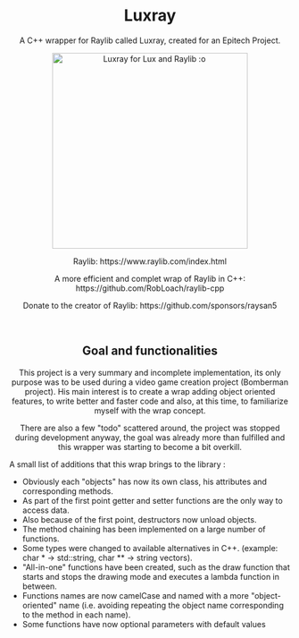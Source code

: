 <h1 align="center">Luxray</h1>
<p align="center">
  A C++ wrapper for Raylib called Luxray, created for an Epitech Project.
</p>

<p align="center">
  <img src="https://i.pinimg.com/originals/6d/db/41/6ddb4145a7a1bc3ff3cd5c6bf7ee9097.jpg" width="350" title="Luxray for Lux and Raylib :o">
</p>

<p align="center">
  Raylib: https://www.raylib.com/index.html
</p>

<p align="center">
  A more efficient and complet wrap of Raylib in C++: https://github.com/RobLoach/raylib-cpp
</p>

<p align="center">
  Donate to the creator of Raylib: https://github.com/sponsors/raysan5
</p>
<br>

<h2 align="center">Goal and functionalities</h2>

<p align="center">
This project is a very summary and incomplete implementation, its only purpose was to be used during a video game creation project (Bomberman project).
His main interest is to create a wrap adding object oriented features, to write better and faster code and also, at this time, to familiarize myself with the wrap concept.
</p>
<p align="center">There are also a few "todo" scattered around, the project was stopped during development anyway, the goal was already more than fulfilled and this wrapper was starting to become a bit overkill.</p>


<p>A small list of additions that this wrap brings to the library :

- Obviously each "objects" has now its own class, his attributes and corresponding methods.
- As part of the first point getter and setter functions are the only way to access data.
- Also because of the first point, destructors now unload objects.
- The method chaining has been implemented on a large number of functions.
- Some types were changed to available alternatives in C++. (example: char * -> std::string, char ** -> string vectors).
- "All-in-one" functions have been created, such as the draw function that starts and stops the drawing mode and executes a lambda function in between.
- Functions names are now camelCase and named with a more "object-oriented" name (i.e. avoiding repeating the object name corresponding to the method in each name).
- Some functions have now optional parameters with default values
</p>
